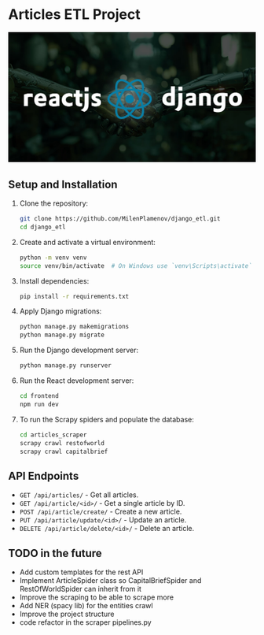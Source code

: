 # Articles ETL Project

![django and react](./static/integrate-django-react.jpg)

## Setup and Installation
1. Clone the repository:
    ```sh
    git clone https://github.com/MilenPlamenov/django_etl.git
    cd django_etl
    ```

2. Create and activate a virtual environment:
    ```sh
    python -m venv venv
    source venv/bin/activate  # On Windows use `venv\Scripts\activate`
    ```

3. Install dependencies:
    ```sh
    pip install -r requirements.txt
    ```

4. Apply Django migrations:
    ```sh
    python manage.py makemigrations
    python manage.py migrate
    ```

5. Run the Django development server:
    ```sh
    python manage.py runserver
    ```

6. Run the React development server:
    ```sh
    cd frontend
    npm run dev
    ```

7. To run the Scrapy spiders and populate the database:
    ```sh
    cd articles_scraper
    scrapy crawl restofworld
    scrapy crawl capitalbrief
    ```

## API Endpoints

- `GET /api/articles/` - Get all articles.
- `GET /api/article/<id>/` - Get a single article by ID.
- `POST /api/article/create/` - Create a new article.
- `PUT /api/article/update/<id>/` - Update an article.
- `DELETE /api/article/delete/<id>/` - Delete an article.

## TODO in the future

- Add custom templates for the rest API
- Implement ArticleSpider class so CapitalBriefSpider and RestOfWorldSpider can inherit from it
- Improve the scraping to be able to scrape more
- Add NER (spacy lib) for the entities crawl
- Improve the project structure
- code refactor in the scraper pipelines.py
